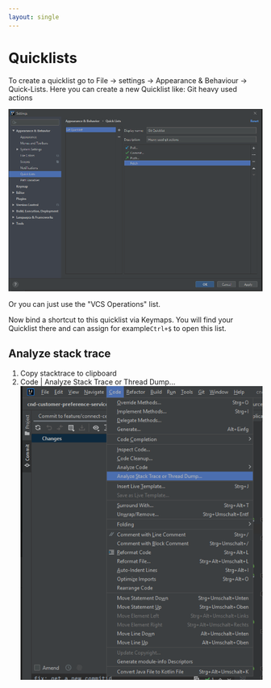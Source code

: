 ```yaml
---
layout: single
---
```


# Quicklists
To create a quicklist go to File -> settings -> Appearance & Behaviour -> Quick-Lists.
Here you can create a new Quicklist like: Git heavy used actions

![Quicklist](/assets/images/tools/jetbrains/quicklist.PNG)

Or you can just use the "VCS Operations" list. 

Now bind a shortcut to this quicklist via Keymaps. You will find your Quicklist there and 
can assign for example`Ctrl+$` to open this list.

## Analyze stack trace
1. Copy stacktrace to clipboard
2. Code | Analyze Stack Trace or Thread Dump...
![Analyze stack trace](/assets/images/tools/jetbrains/analyze-stacktrace.png)